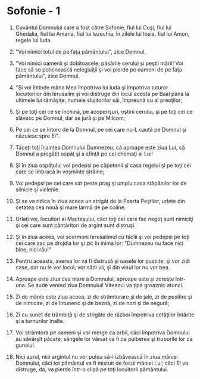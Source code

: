 # Sofonie - 1

1. Cuvântul Domnului care a fost către Sofonie, fiul lui Cuşi, fiul lui Ghedalia, fiul lui Amaria, fiul lui Iezechia, în zilele lui Iosia, fiul lui Amon, regele lui Iuda. 

2. "Voi nimici totul de pe faţa pământului", zice Domnul. 

3. "Voi nimici oamenii şi dobitoacele, păsările cerului şi peştii mării! Voi face să se poticnească nelegiuiţii şi voi pierde pe oameni de pe faţa pământului", zice Domnul. 

4. "Şi voi întinde mâna Mea împotriva lui Iuda şi împotriva tuturor locuitorilor din Ierusalim şi voi distruge din locul acesta pe Baal până la ultimele lui rămăşiţe, numele slujitorilor săi, împreună cu al preoţilor; 

5. Şi pe toţi cei ce se închină, pe acoperişuri, oştirii cerului, şi pe toţi cei ce slăvesc pe Domnul, dar se jură şi pe Milcom; 

6. Pe cei ce se întorc de la Domnul, pe cei care nu-L caută pe Domnul şi năzuiesc spre El". 

7. Tăceţi toţi înaintea Domnului Dumnezeu, că aproape este ziua Lui, că Domnul a pregătit ospăţ şi a sfinţit pe cei chemaţi ai Lui! 

8. Şi în ziua ospăţului voi pedepsi pe căpetenii şi casa regelui şi pe toţi cei care se îmbracă în veşminte străine; 

9. Voi pedepsi pe cei care sar peste prag şi umplu casa stăpânilor lor de silnicie şi viclenie. 

10. Şi se va ridica în ziua aceea un strigăt de la Poarta Peştilor, urlete din cetatea cea nouă şi mare larmă de pe coline. 

11. Urlaţi voi, locuitori ai Macteşului, căci toţi cei care fac negoţ sunt nimiciţi şi cei care sunt cântăritori de argint sunt distruşi. 

12. Şi în ziua aceea, voi scormoni Ierusalimul cu făclii şi voi pedepsi pe toţi cei care zac pe drojdia lor şi zic în inima lor: "Dumnezeu nu face nici bine, nici rău!" 

13. Pentru aceasta, averea lor va fi distrusă şi oasele lor pustiite; şi vor zidi case, dar nu le vor locui; vor sădi vii, şi din vinul lor nu vor bea. 

14. Aproape este ziua cea mare a Domnului, aproape este şi zoreşte într-una. Se aude venind ziua Domnului! Viteazul va ţipa groaznic atunci. 

15. Zi de mânie este ziua aceea, zi de strâmtorare şi de jale, zi de pustiire şi de nimicire, zi de întuneric şi de beznă, zi de nori şi de negură; 

16. Zi cu sunet de trâmbiţă şi de strigăte de război împotriva cetăţilor întărite şi a turnurilor înalte. 

17. Voi strâmtora pe oameni şi vor merge ca orbii, căci împotriva Domnului au săvârşit păcate; sângele lor vărsat va fi ca pulberea şi trupurile lor ca gunoiul. 

18. Nici aurul, nici argintul nu vor putea să-i izbăvească în ziua mâniei Domnului, căci tot pământul va fi mistuit de focul mâniei Lui; căci El va distruge, da, va pierde într-o clipă pe toţi locuitorii pământului. 

